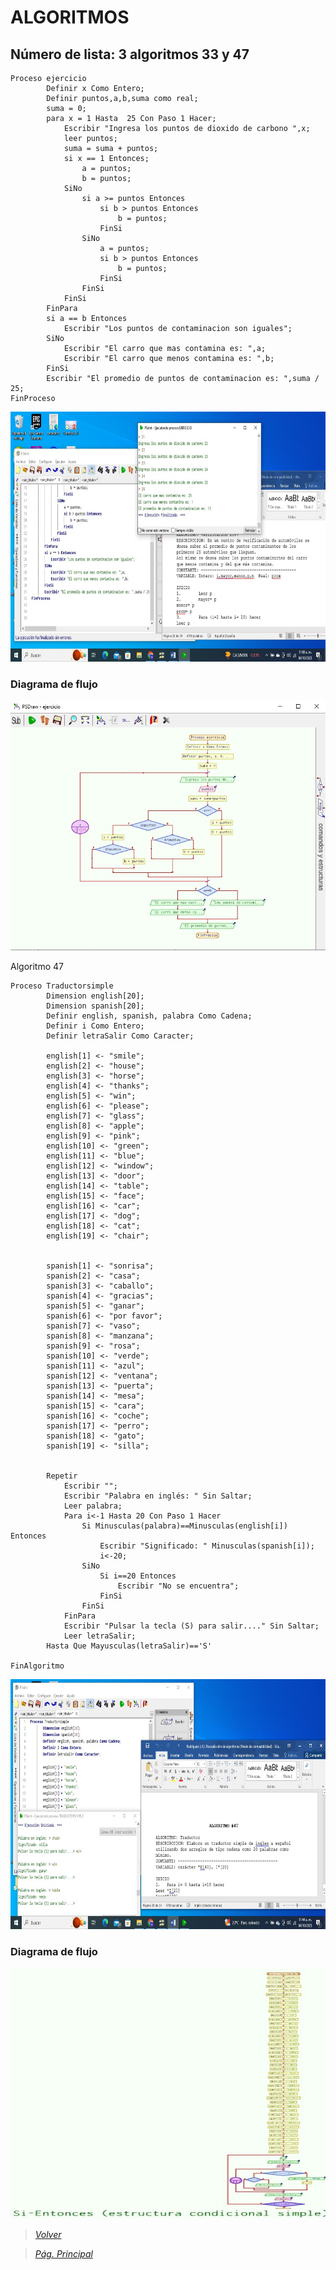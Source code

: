 # ALGORITMOS

## Número de lista: 3 algoritmos 33 y 47

```
Proceso ejercicio
		Definir x Como Entero;
		Definir puntos,a,b,suma como real;
		suma = 0;
		para x = 1 Hasta  25 Con Paso 1 Hacer;
			Escribir "Ingresa los puntos de dioxido de carbono ",x;
			leer puntos;
			suma = suma + puntos;
			si x == 1 Entonces;
				a = puntos;
				b = puntos;
			SiNo
				si a >= puntos Entonces
					si b > puntos Entonces
						b = puntos;
					FinSi
				SiNo	
					a = puntos;
					si b > puntos Entonces
						b = puntos;
					FinSi
				FinSi
			FinSi
		FinPara
		si a == b Entonces
			Escribir "Los puntos de contaminacion son iguales";
		SiNo
			Escribir "El carro que mas contamina es: ",a;
			Escribir "El carro que menos contamina es: ",b;
		FinSi
		Escribir "El promedio de puntos de contaminacion es: ",suma / 25;
FinProceso
```
	

<img src="https://github.com/m0ii6s/README/blob/main/Imagenes/Tarea%202.4.jpeg" height="400" width="600">

### Diagrama de flujo

<img src="https://github.com/m0ii6s/README/blob/main/Imagenes/Ejercicio%2033.jpeg" height="400" width="600">

Algoritmo 47

```
Proceso Traductorsimple
		Dimension english[20];
		Dimension spanish[20];
		Definir english, spanish, palabra Como Cadena;
		Definir i Como Entero;
		Definir letraSalir Como Caracter;
		
		english[1] <- "smile";
		english[2] <- "house";
		english[3] <- "horse";
		english[4] <- "thanks";
		english[5] <- "win";
		english[6] <- "please";
		english[7] <- "glass";
		english[8] <- "apple";
		english[9] <- "pink";
		english[10] <- "green";
		english[11] <- "blue";
		english[12] <- "window";
		english[13] <- "door";
		english[14] <- "table";
		english[15] <- "face";
		english[16] <- "car";
		english[17] <- "dog";
		english[18] <- "cat";
		english[19] <- "chair";
		
		
		spanish[1] <- "sonrisa";
		spanish[2] <- "casa";
		spanish[3] <- "caballo";
		spanish[4] <- "gracias";
		spanish[5] <- "ganar";
		spanish[6] <- "por favor";
		spanish[7] <- "vaso";
		spanish[8] <- "manzana";
		spanish[9] <- "rosa";
		spanish[10] <- "verde";
		spanish[11] <- "azul";
		spanish[12] <- "ventana";
		spanish[13] <- "puerta";
		spanish[14] <- "mesa";
		spanish[15] <- "cara";
		spanish[16] <- "coche";
		spanish[17] <- "perro";
		spanish[18] <- "gato";
		spanish[19] <- "silla";
		
		
		Repetir
			Escribir "";
			Escribir "Palabra en inglés: " Sin Saltar;
			Leer palabra;
			Para i<-1 Hasta 20 Con Paso 1 Hacer
				Si Minusculas(palabra)==Minusculas(english[i]) Entonces
					Escribir "Significado: " Minusculas(spanish[i]);
					i<-20;
				SiNo
					Si i==20 Entonces
						Escribir "No se encuentra";
					FinSi
				FinSi
			FinPara
			Escribir "Pulsar la tecla (S) para salir...." Sin Saltar;
			Leer letraSalir;
		Hasta Que Mayusculas(letraSalir)=='S'
		
FinAlgoritmo
```
<img src="https://github.com/m0ii6s/README/blob/main/Imagenes/Tarea%202.4.1.jpeg" height="400" width="600">


### Diagrama de flujo

<img src="https://github.com/m0ii6s/README/blob/main/Imagenes/Ejercicio%2047.jpeg" height="400" width="600">





> [*Volver*](Tarea2-3.md)

> [*Pág. Principal*](README.md)
